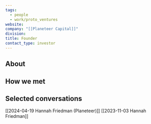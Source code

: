 ```yaml
---
tags:
  - people
  - work/proto_ventures
website: 
company: "[[Planeteer Capital]]"
division: 
title: Founder
contact_type: investor
---
```

## About


## How we met


## Selected conversations
[[2024-04-19 Hannah Friedman (Planeteer)]]
[[2023-11-03 Hannah Friedman]]